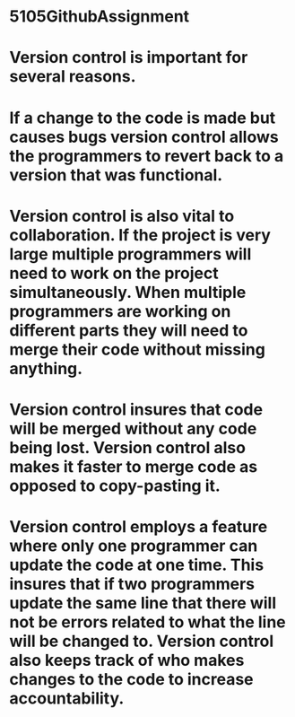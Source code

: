 # 5105GithubAssignment
# Version control is important for several reasons. 
# If a change to the code is made but causes bugs version control allows the programmers to revert back to a version that was functional. 
# Version control is also vital to collaboration. If the project is very large multiple programmers will need to work on the project simultaneously. When multiple programmers are working on different parts they will need to merge their code without missing anything. 
# Version control insures that code will be merged without any code being lost. Version control also makes it faster to merge code as opposed to copy-pasting it. 
# Version control employs a feature where only one programmer can update the code at one time. This insures that if two programmers update the same line that there will not be errors related to what the line will be changed to. Version control also keeps track of who makes changes to the code to increase accountability. 